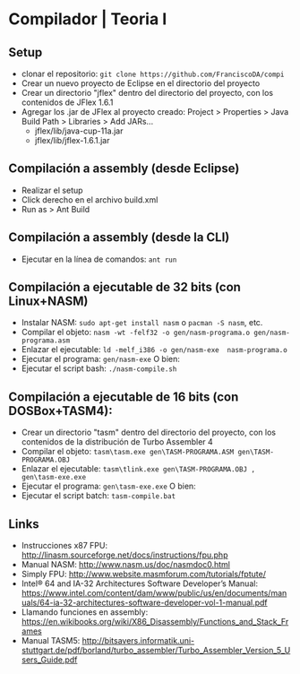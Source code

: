 # Compilador | Teoria I

## Setup
 * clonar el repositorio:
`git clone https://github.com/FranciscoDA/compi`
 * Crear un nuevo proyecto de Eclipse en el directorio del proyecto
 * Crear un directorio "jflex" dentro del directorio del proyecto, con los contenidos de JFlex 1.6.1
 * Agregar los .jar de JFlex al proyecto creado: Project > Properties > Java Build Path > Libraries > Add JARs...
   * jflex/lib/java-cup-11a.jar
   * jflex/lib/jflex-1.6.1.jar

## Compilación a assembly (desde Eclipse)
 * Realizar el setup
 * Click derecho en el archivo build.xml
 * Run as > Ant Build

## Compilación a assembly (desde la CLI)
 * Ejecutar en la línea de comandos: `ant run`

## Compilación a ejecutable de 32 bits (con Linux+NASM)
 * Instalar NASM: `sudo apt-get install nasm` o `pacman -S nasm`, etc.
 * Compilar el objeto: `nasm -wt -felf32 -o gen/nasm-programa.o gen/nasm-programa.asm`
 * Enlazar el ejecutable: `ld -melf_i386 -o gen/nasm-exe  nasm-programa.o`
 * Ejecutar el programa: `gen/nasm-exe`
O bien:
 * Ejecutar el script bash: `./nasm-compile.sh`

## Compilación a ejecutable de 16 bits (con DOSBox+TASM4):
 * Crear un directorio "tasm" dentro del directorio del proyecto, con los contenidos de la distribución de Turbo Assembler 4
 * Compilar el objeto: `tasm\tasm.exe gen\TASM-PROGRAMA.ASM gen\TASM-PROGRAMA.OBJ`
 * Enlazar el ejecutable: `tasm\tlink.exe gen\TASM-PROGRAMA.OBJ , gen\tasm-exe.exe`
 * Ejecutar el programa: `gen\tasm-exe.exe`
O bien:
 * Ejecutar el script batch: `tasm-compile.bat`

## Links
 * Instrucciones x87 FPU: http://linasm.sourceforge.net/docs/instructions/fpu.php
 * Manual NASM: http://www.nasm.us/doc/nasmdoc0.html
 * Simply FPU: http://www.website.masmforum.com/tutorials/fptute/
 * Intel® 64 and IA-32 Architectures Software Developer’s Manual: https://www.intel.com/content/dam/www/public/us/en/documents/manuals/64-ia-32-architectures-software-developer-vol-1-manual.pdf
 * Llamando funciones en assembly: https://en.wikibooks.org/wiki/X86_Disassembly/Functions_and_Stack_Frames
 * Manual TASM5: http://bitsavers.informatik.uni-stuttgart.de/pdf/borland/turbo_assembler/Turbo_Assembler_Version_5_Users_Guide.pdf
